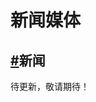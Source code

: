 <div class="md">
  <h1>新闻媒体</h1>
  <h2 id="7_1"><a href="#7_1">#</a>新闻</h2>
  <p>待更新，敬请期待！<p>
  <div class="mb_70"></div>
  </div>
</div>
